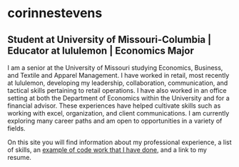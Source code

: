 # corinnestevens
## **Student at University of Missouri-Columbia | Educator at lululemon | Economics Major**

I am a senior at the University of Missouri studying Economics, Business, and Textile and Apparel Management. I have worked in retail, most recently at lululemon, developing my leadership, collaboration, communication, and tactical skills pertaining to retail operations. I have also worked in an office setting at both the Department of Economics within the University and for a financial advisor. These experiences have helped cultivate skills such as working with excel, organization, and client communications. I am currently exploring many career paths and am open to opportunities in a variety of fields.

On this site you will find information about my professional experience, a list of skills, an [example of code work that I have done](https://github.com/corinnees/corinnestevens/blob/b6900117b6a0cbefc439a159d2b6350142314247/Block%20of%20Code), and a link to my resume. 
